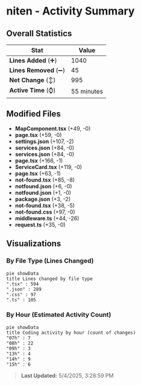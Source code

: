# niten - Activity Summary 

## Overall Statistics

| Stat                   | Value                                                             |
| ---------------------- | ----------------------------------------------------------------- |
| **Lines Added** (➕)   | 1040                                          |
| **Lines Removed** (➖) | 45                                        |
| **Net Change** (↕)    | 995                |
| **Active Time** (⌚)   | 55 minutes |


## Modified Files
- **MapComponent.tsx** (+49, -0)
- **page.tsx** (+59, -0)
- **settings.json** (+107, -2)
- **services.json** (+84, -0)
- **services.json** (+84, -0)
- **page.tsx** (+166, -1)
- **ServiceCard.tsx** (+119, -0)
- **page.tsx** (+63, -1)
- **not-found.tsx** (+85, -8)
- **notfound.json** (+6, -0)
- **notfound.json** (+1, -0)
- **package.json** (+3, -2)
- **not-found.tsx** (+38, -5)
- **not-found.css** (+97, -0)
- **middleware.ts** (+44, -26)
- **request.ts** (+35, -0)

## Visualizations

### By File Type (Lines Changed)

```mermaid
pie showData
title Lines changed by file type
".tsx" : 594
".json" : 289
".css" : 97
".ts" : 105
```

### By Hour (Estimated Activity Count)

```mermaid
pie showData
title Coding activity by hour (count of changes)
"07h" : 7
"08h" : 22
"09h" : 3
"13h" : 4
"14h" : 9
"15h" : 6
```


> **Last Updated:** 5/4/2025, 3:28:59 PM